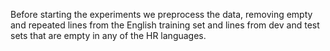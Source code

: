 Before starting the experiments we preprocess the data, removing empty and repeated lines from the English training set and lines from dev and test sets that are empty in any of the HR languages.